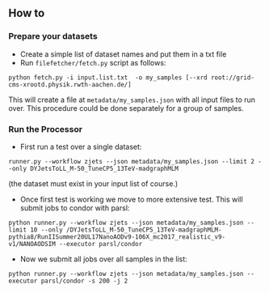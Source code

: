 ## How to

### Prepare your datasets
 * Create a simple list of dataset names and put them in a txt file
 * Run `filefetcher/fetch.py` script as follows:
```
python fetch.py -i input.list.txt  -o my_samples [--xrd root://grid-cms-xrootd.physik.rwth-aachen.de/]
```
This will create a file at `metadata/my_samples.json` with all input files to run over. This procedure could be done separately for a group of samples.

### Run the Processor

 * First run a test over a single dataset:
```
runner.py --workflow zjets --json metadata/my_samples.json --limit 2 --only DYJetsToLL_M-50_TuneCP5_13TeV-madgraphMLM
```
(the dataset must exist in your input list of course.)

 * Once first test is working we move to more extensive test. This will submit jobs to condor with parsl:
```
python runner.py --workflow zjets --json metadata/my_samples.json --limit 10 --only /DYJetsToLL_M-50_TuneCP5_13TeV-madgraphMLM-pythia8/RunIISummer20UL17NanoAODv9-106X_mc2017_realistic_v9-v1/NANOAODSIM --executor parsl/condor
```
 * Now we submit all jobs over all samples in the list:
```
python runner.py --workflow zjets --json metadata/my_samples.json --executor parsl/condor -s 200 -j 2
```



